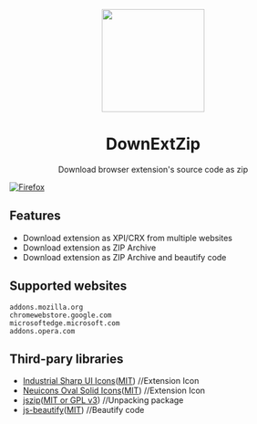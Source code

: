 <p align="center">
  <img width="180" src="https://github.com/user-attachments/assets/da8a3983-bf76-405a-b16f-1cf4e900a5f0">
  <h1 align="center">DownExtZip</h1>
  <div align="center">Download browser extension's source code as zip </div>
</p>

[![Firefox](https://extensionworkshop.com/assets/img/documentation/publish/get-the-addon-178x60px.dad84b42.png)](https://addons.mozilla.org/ja/firefox/addon/downextzip/)

## Features
* Download extension as XPI/CRX from multiple websites
* Download extension as ZIP Archive
* Download extension as ZIP Archive and beautify code

## Supported websites
```
addons.mozilla.org
chromewebstore.google.com
microsoftedge.microsoft.com
addons.opera.com
```

## Third-pary libraries
* [Industrial Sharp UI Icons](https://www.svgrepo.com/svg/486656/download-list)([MIT](https://www.svgrepo.com/page/licensing/#MIT)) //Extension Icon
* [Neuicons Oval Solid Icons](https://www.svgrepo.com/svg/488184/extension)([MIT](https://www.svgrepo.com/page/licensing/#MIT)) //Extension Icon
* [jszip](https://github.com/Stuk/jszip)([MIT or GPL v3](https://github.com/Stuk/jszip/blob/main/LICENSE.markdown)) //Unpacking package
* [js-beautify](https://github.com/beautifier/js-beautify)([MIT](https://github.com/beautifier/js-beautify/blob/main/LICENSE)) //Beautify code
